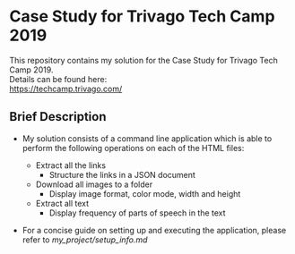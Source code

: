 # Case Study for Trivago Tech Camp 2019

This repository contains my solution for the Case Study for Trivago Tech Camp 2019.<br>
Details can be found here:<br>
https://techcamp.trivago.com/

## Brief Description

- My solution consists of a command line application which is able to perform the following operations on each of the HTML files:<br>

    - Extract all the links
        - Structure the links in a JSON document
    - Download all images to a folder
        - Display image format, color mode, width and height
    - Extract all text
        - Display frequency of parts of speech in the text


- For a concise guide on setting up and executing the application, please refer to _my_project/setup_info.md_